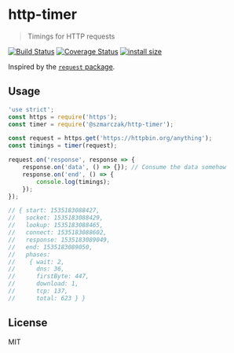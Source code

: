 # http-timer
> Timings for HTTP requests

[![Build Status](https://travis-ci.org/szmarczak/http-timer.svg?branch=master)](https://travis-ci.org/szmarczak/http-timer)
[![Coverage Status](https://coveralls.io/repos/github/szmarczak/http-timer/badge.svg?branch=master)](https://coveralls.io/github/szmarczak/http-timer?branch=master)
[![install size](https://packagephobia.now.sh/badge?p=@szmarczak/http-timer)](https://packagephobia.now.sh/result?p=@szmarczak/http-timer)

Inspired by the [`request` package](https://github.com/request/request).

## Usage
```js
'use strict';
const https = require('https');
const timer = require('@szmarczak/http-timer');

const request = https.get('https://httpbin.org/anything');
const timings = timer(request);

request.on('response', response => {
	response.on('data', () => {}); // Consume the data somehow
	response.on('end', () => {
		console.log(timings);
	});
});

// { start: 1535183088427,
//   socket: 1535183088429,
//   lookup: 1535183088465,
//   connect: 1535183088602,
//   response: 1535183089049,
//   end: 1535183089050,
//   phases:
//    { wait: 2,
//      dns: 36,
//      firstByte: 447,
//      download: 1,
//      tcp: 137,
//      total: 623 } }
```

## License

MIT
